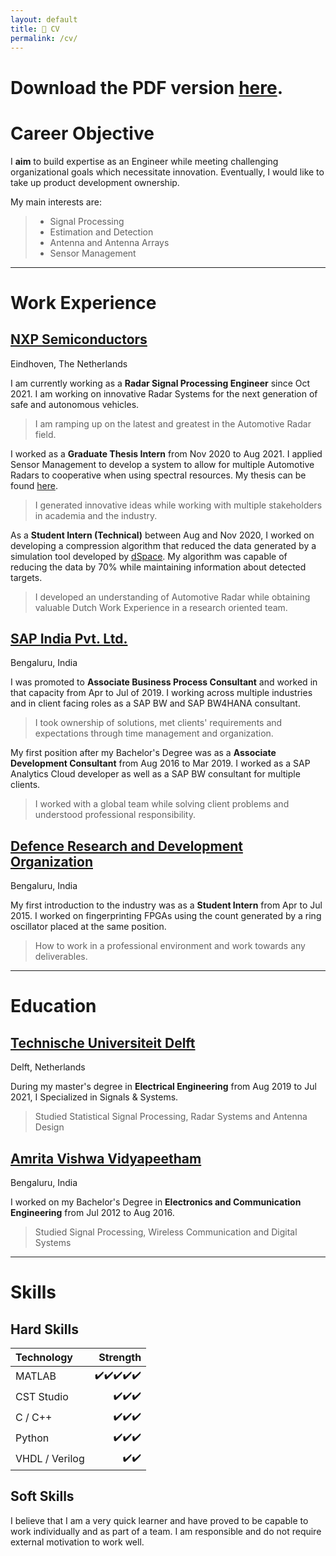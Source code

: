 ```yaml
---
layout: default
title: 📜 CV
permalink: /cv/
---
```


# Download the PDF version [here](https://karanjayachandra-my.sharepoint.com/:b:/p/mail/EbEE5MnaXFhPtAYi-UDxt7YBcQGfvSZhHjhY-4pXe6WoFw?e=RFPAJe).

# Career Objective

I **aim** to build expertise as an Engineer while meeting challenging organizational goals which necessitate innovation. Eventually, I would like to take up product development ownership.

My main interests are:
> - Signal Processing
> - Estimation and Detection
> - Antenna and Antenna Arrays
> - Sensor Management

---

# Work Experience

## [NXP Semiconductors](https://www.nxp.com/)
Eindhoven, The Netherlands

I am currently working as a **Radar Signal Processing Engineer** since Oct 2021. I am working on innovative Radar Systems for the next generation of safe and autonomous vehicles.

> I am ramping up on the latest and greatest in the Automotive Radar field.

I worked as a **Graduate Thesis Intern** from Nov 2020 to Aug 2021. I applied Sensor Management to develop a system to allow for multiple Automotive Radars to cooperative when using spectral resources. My thesis can be found [here](http://resolver.tudelft.nl/uuid:a6d05da8-6b93-4e6c-9a3e-2499ec66f122).

> I generated innovative ideas while working with multiple stakeholders in academia and the industry.

As a **Student Intern (Technical)** between Aug and Nov 2020, I worked on developing a compression algorithm that reduced the data generated by a simulation tool developed by [dSpace](https://www.dspace.com/en/inc/home.cfm). My algorithm was capable of reducing the data by 70% while maintaining information about detected targets.

> I developed an understanding of Automotive Radar while obtaining valuable Dutch Work Experience in a research oriented team.

## [SAP India Pvt. Ltd.](https://www.sap.com/)
Bengaluru, India

I was promoted to **Associate Business Process Consultant** and worked in that capacity from Apr to Jul of 2019. I working across multiple industries and in client facing roles as a SAP BW and SAP BW4HANA consultant.

> I took ownership of solutions, met clients' requirements and expectations through time management and organization.

My first position after my Bachelor's Degree was as a **Associate Development Consultant** from Aug 2016 to Mar 2019. I worked as a SAP Analytics Cloud developer as well as a SAP BW consultant for multiple clients.

> I worked with a global team while solving client problems and understood professional responsibility.

## [Defence Research and Development Organization](https://www.drdo.gov.in/)
Bengaluru, India

My first introduction to the industry was as a **Student Intern** from Apr to Jul 2015. I worked on fingerprinting FPGAs using the count generated by a ring oscillator placed at the same position.

> How to work in a professional environment and work towards any deliverables.

---

# Education

## [Technische Universiteit Delft](https://www.tudelft.nl/en/)
Delft, Netherlands

During my master's degree in **Electrical Engineering** from Aug 2019 to Jul 2021, I Specialized in Signals & Systems.

> Studied Statistical Signal Processing, Radar Systems and Antenna Design

## [Amrita Vishwa Vidyapeetham](https://www.amrita.edu/)
Bengaluru, India

I worked on my Bachelor's Degree in **Electronics and Communication Engineering** from Jul 2012 to Aug 2016.

> Studied Signal Processing, Wireless Communication and Digital Systems

---

# Skills

## Hard Skills

|Technology|Strength|
|:--|--:|
|MATLAB|✔️✔️✔️✔️✔️|
|CST Studio|✔️✔️✔️|
|C / C++|✔️✔️✔️|
|Python|✔️✔️✔️|
|VHDL / Verilog|✔️✔️|

## Soft Skills

I believe that I am a very quick learner and have proved to be capable to work individually and as part of a team. I am responsible and do not require external motivation to work well.